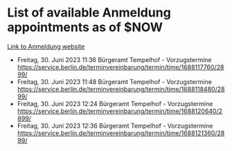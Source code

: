 # List of available Anmeldung appointments as of $NOW
[Link to Anmeldung website](https://service.berlin.de/terminvereinbarung/termin/tag.php?termin=1&anliegen[]=120686&dienstleisterlist=122210,122217,327316,122219,327312,122227,327314,122231,327346,122243,327348,122254,122252,329742,122260,329745,122262,329748,122271,327278,122273,327274,122277,327276,330436,122280,327294,122282,327290,122284,327292,122291,327270,122285,327266,122286,327264,122296,327268,150230,329760,122297,327286,122294,327284,122312,329763,122314,329775,122304,327330,122311,327334,122309,327332,317869,122281,327352,122279,329772,122283,122276,327324,122274,327326,122267,329766,122246,327318,122251,327320,122257,327322,122208,327298,122226,327300&herkunft=http%3A%2F%2Fservice.berlin.de%2Fdienstleistung%2F120686%2F)
- Freitag, 30. Juni 2023 11:36 Bürgeramt Tempelhof - Vorzugstermine https://service.berlin.de/terminvereinbarung/termin/time/1688117760/2899/
- Freitag, 30. Juni 2023 11:48 Bürgeramt Tempelhof - Vorzugstermine https://service.berlin.de/terminvereinbarung/termin/time/1688118480/2899/
- Freitag, 30. Juni 2023 12:24 Bürgeramt Tempelhof - Vorzugstermine https://service.berlin.de/terminvereinbarung/termin/time/1688120640/2899/
- Freitag, 30. Juni 2023 12:36 Bürgeramt Tempelhof - Vorzugstermine https://service.berlin.de/terminvereinbarung/termin/time/1688121360/2899/
